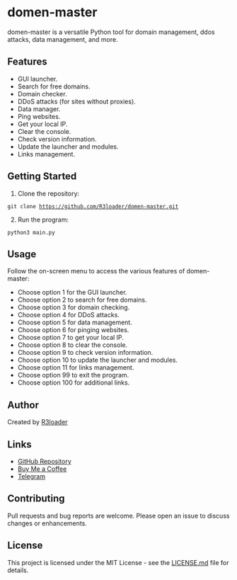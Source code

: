 
<!DOCTYPE html>
<html>
<head>
    <title>domen-master</title>
</head>
<body>

<h1>domen-master</h1>
<p>domen-master is a versatile Python tool for domain management, ddos attacks, data management, and more.</p>

<h2>Features</h2>
<ul>
    <li>GUI launcher.</li>
    <li>Search for free domains.</li>
    <li>Domain checker.</li>
    <li>DDoS attacks (for sites without proxies).</li>
    <li>Data manager.</li>
    <li>Ping websites.</li>
    <li>Get your local IP.</li>
    <li>Clear the console.</li>
    <li>Check version information.</li>
    <li>Update the launcher and modules.</li>
    <li>Links management.</li>
</ul>

<h2>Getting Started</h2>

<ol>
    <li>Clone the repository:</li>
</ol>

<code>git clone https://github.com/R3loader/domen-master.git</code>

<ol start="2">
    <li>Run the program:</li>
</ol>

<code>python3 main.py</code>

<h2>Usage</h2>
<p>Follow the on-screen menu to access the various features of domen-master:</p>

<ul>
    <li>Choose option 1 for the GUI launcher.</li>
    <li>Choose option 2 to search for free domains.</li>
    <li>Choose option 3 for domain checking.</li>
    <li>Choose option 4 for DDoS attacks.</li>
    <li>Choose option 5 for data management.</li>
    <li>Choose option 6 for pinging websites.</li>
    <li>Choose option 7 to get your local IP.</li>
    <li>Choose option 8 to clear the console.</li>
    <li>Choose option 9 to check version information.</li>
    <li>Choose option 10 to update the launcher and modules.</li>
    <li>Choose option 11 for links management.</li>
    <li>Choose option 99 to exit the program.</li>
    <li>Choose option 100 for additional links.</li>
</ul>

<h2>Author</h2>
<p>Created by <a href="https://github.com/R3loader">R3loader</a></p>

<h2>Links</h2>

<ul>
    <li><a href="https://github.com/R3loader/domen-master">GitHub Repository</a></li>
    <li><a href="https://www.buymeacoffee.com/r3oader">Buy Me a Coffee</a></li>
    <li><a href="https://t.me/termuxguid">Telegram</a></li>
</ul>

<h2>Contributing</h2>
<p>Pull requests and bug reports are welcome. Please open an issue to discuss changes or enhancements.</p>

<h2>License</h2>
<p>This project is licensed under the MIT License - see the <a href="LICENSE.md">LICENSE.md</a> file for details.</p>

</body>
</html>
